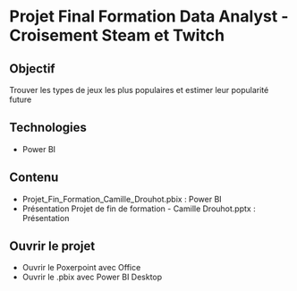 # Projet Final Formation Data Analyst - Croisement Steam et Twitch
## Objectif
Trouver les types de jeux les plus populaires et estimer leur popularité future
## Technologies
- Power BI
## Contenu
- Projet_Fin_Formation_Camille_Drouhot.pbix : Power BI
- Présentation Projet de fin de formation - Camille Drouhot.pptx : Présentation
## Ouvrir le projet
- Ouvrir le Poxerpoint avec Office
- Ouvrir le .pbix avec Power BI Desktop

